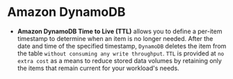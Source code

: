 # Amazon DynamoDB

- **Amazon DynamoDB Time to Live (TTL)** allows you to define a per-item timestamp to determine when an item is no longer needed. After the date and time of the specified timestamp, `DynamoDB` deletes the item from the table `without consuming any write throughput`. `TTL` is provided at `no extra cost` as a means to reduce stored data volumes by retaining only the items that remain current for your workload's needs.
